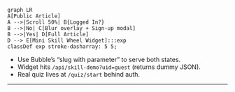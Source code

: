 ```mermaid
graph LR
A[Public Article]
A -->|Scroll 50%| B{Logged In?}
B -->|No| C[Blur overlay + Sign-up modal]
B -->|Yes| D[Full Article]
D --> E[Mini Skill Wheel Widget]:::exp
classDef exp stroke-dasharray: 5 5;
```  
- Use Bubble’s “slug with parameter” to serve both states.  
- Widget hits `/api/skill-demo?uid=guest` (returns dummy JSON).  
- Real quiz lives at `/quiz/start` behind auth.  
---